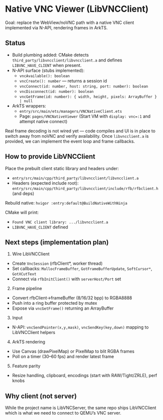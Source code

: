 # Native VNC Viewer (LibVNCClient)

Goal: replace the WebView/noVNC path with a native VNC client implemented via N-API, rendering frames in ArkTS.

## Status
- Build plumbing added: CMake detects `third_party/libvncclient/libvncclient.a` and defines `LIBVNC_HAVE_CLIENT` when present.
- N-API surface (stubs implemented):
  - `vncAvailable(): boolean`
  - `vncCreate(): number` — returns a session id
  - `vncConnect(id: number, host: string, port: number): boolean`
  - `vncDisconnect(id: number): boolean`
  - `vncGetFrame(id: number): { width, height, pixels: ArrayBuffer } | null`
- ArkTS wrappers:
  - `entry/src/main/ets/managers/VNCNativeClient.ets`
  - Page: `pages/VNCNativeViewer` (Start VM with `display: vnc=:1` and attempt native connect)

Real frame decoding is not wired yet — code compiles and UI is in place to switch away from noVNC and verify availability. Once `libvncclient.a` is provided, we can implement the event loop and frame callbacks.

## How to provide LibVNCClient

Place the prebuilt client static library and headers under:

- `entry/src/main/cpp/third_party/libvncclient/libvncclient.a`
- Headers (expected include root): `entry/src/main/cpp/third_party/libvncclient/include/rfb/rfbclient.h` (and deps)

Rebuild native: `hvigor :entry:default@BuildNativeWithNinja`

CMake will print:
- `Found VNC client library: .../libvncclient.a`
- `LIBVNC_HAVE_CLIENT` defined

## Next steps (implementation plan)

1) Wire LibVNCClient
- Create `VncSession` (rfbClient*, worker thread)
- Set callbacks: `MallocFrameBuffer`, `GotFrameBufferUpdate`, `SoftCursor*`, `GotXCutText`
- Connect via `rfbInitClient()` with `serverHost/Port` set

2) Frame pipeline
- Convert rfbClient->frameBuffer (8/16/32 bpp) to RGBA8888
- Push into a ring buffer protected by mutex
- Expose via `vncGetFrame()` returning an ArrayBuffer

3) Input
- N-API: `vncSendPointer(x,y,mask)`, `vncSendKey(key,down)` mapping to LibVNCClient helpers

4) ArkTS rendering
- Use Canvas (drawPixelMap) or PixelMap to blit RGBA frames
- Poll on a timer (30–60 fps) and render latest frame

5) Feature parity
- Resize handling, clipboard, encodings (start with RAW/Tight/ZRLE), perf knobs

## Why client (not server)
While the project name is LibVNCServer, the same repo ships LibVNCClient which is what we need to connect to QEMU’s VNC server.

